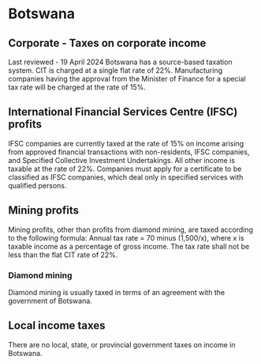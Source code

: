 # Botswana
## Corporate - Taxes on corporate income
Last reviewed - 19 April 2024
Botswana has a source-based taxation system.
CIT is charged at a single flat rate of 22%. Manufacturing companies having the approval from the Minister of Finance for a special tax rate will be charged at the rate of 15%.
## International Financial Services Centre (IFSC) profits
IFSC companies are currently taxed at the rate of 15% on income arising from approved financial transactions with non-residents, IFSC companies, and Specified Collective Investment Undertakings. All other income is taxable at the rate of 22%. Companies must apply for a certificate to be classified as IFSC companies, which deal only in specified services with qualified persons.
## Mining profits
Mining profits, other than profits from diamond mining, are taxed according to the following formula:
Annual tax rate = 70 minus (1,500/x), where x is taxable income as a percentage of gross income.
The tax rate shall not be less than the flat CIT rate of 22%.
### Diamond mining
Diamond mining is usually taxed in terms of an agreement with the government of Botswana.
## Local income taxes
There are no local, state, or provincial government taxes on income in Botswana.
